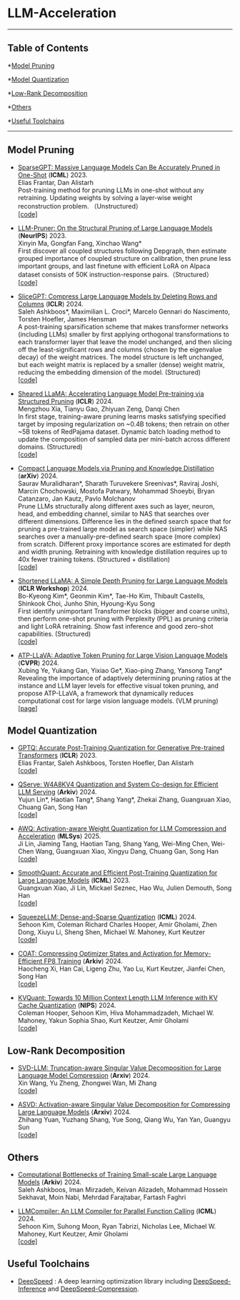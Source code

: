 # LLM-Acceleration
-----

## Table of Contents

*[Model Pruning](#model-pruning) 

*[Model Quantization](#model-quantization)

*[Low-Rank Decomposition](#low-rank-decomposition)

*[Others](#low-rank-decomposition)

*[Useful Toolchains](#useful-toolchains)

-----

## Model Pruning
- [SparseGPT: Massive Language Models Can Be Accurately Pruned in One-Shot](https://arxiv.org/abs/2301.00774) (**ICML**) 2023. <br>
Elias Frantar, Dan Alistarh <br>
Post-training method for pruning LLMs in one-shot without any retraining. Updating weights by solving a layer-wise weight reconstruction problem. （Unstructured）<br>
[[code]](https://github.com/IST-DASLab/sparsegpt)

- [LLM-Pruner: On the Structural Pruning of Large Language Models](https://arxiv.org/abs/2305.11627) (**NeurIPS**) 2023. <br>
Xinyin Ma, Gongfan Fang, Xinchao Wang* <br>
First discover all coupled structures following Depgraph, then estimate grouped importance of coupled structure on calibration, then prune less important groups, and last finetune with efficient LoRA on Alpaca dataset consists of 50K instruction-response pairs.（Structured）<br>
[[code]](https://github.com/horseee/LLM-Pruner) 

- [SliceGPT: Compress Large Language Models by Deleting Rows and Columns](https://arxiv.org/abs/2401.15024) (**ICLR**) 2024. <br>
Saleh Ashkboos*, Maximilian L. Croci*, Marcelo Gennari do Nascimento, Torsten Hoefler, James Hensman <br>
A post-training sparsification scheme that makes transformer networks (including LLMs) smaller by first applying orthogonal transformations to each transformer layer that leave the model unchanged, and then slicing off the least-significant rows and columns (chosen by the eigenvalue decay) of the weight matrices. The model structure is left unchanged, but each weight matrix is replaced by a smaller (dense) weight matrix, reducing the embedding dimension of the model. (Structured) <br>
[[code]](https://github.com/microsoft/TransformerCompression)

- [Sheared LLaMA: Accelerating Language Model Pre-training via Structured Pruning](https://arxiv.org/abs/2310.06694) (**ICLR**) 2024. <br>
Mengzhou Xia, Tianyu Gao, Zhiyuan Zeng, Danqi Chen <br>
In first stage, training-aware pruning learns masks satisfying specified target by imposing regularization on ~0.4B tokens; then retrain on other ~5B tokens of RedPajama dataset. Dynamic batch loading method to update the composition of sampled data per mini-batch across different domains. (Structured) <br>
[[code]](https://github.com/princeton-nlp/LLM-Shearing)

- [Compact Language Models via Pruning and Knowledge Distillation](https://arxiv.org/abs/2407.14679) (**arXiv**) 2024. <br>
Saurav Muralidharan*, Sharath Turuvekere Sreenivas*, Raviraj Joshi, Marcin Chochowski, Mostofa Patwary, Mohammad Shoeybi, Bryan Catanzaro, Jan Kautz, Pavlo Molchanov <br>
Prune LLMs structurally along different axes such as layer, neuron, head, and embedding channel, similar to NAS that searches over different dimensions. Difference lies in the defined search space that for pruning a pre-trained large model as search space (simpler) while NAS searches over a manually-pre-defined search space (more complex) from scratch. Different proxy importance scores are estimated for depth and width pruning. Retraining with knowledge distillation requires up to 40x fewer training tokens. (Structured + distillation) <br>
[[code]](https://github.com/NVlabs/Minitron)

- [Shortened LLaMA: A Simple Depth Pruning for Large Language Models](https://arxiv.org/abs/2402.02834) (**ICLR Workshop**) 2024. <br>
Bo-Kyeong Kim*, Geonmin Kim*, Tae-Ho Kim, Thibault Castells, Shinkook Choi, Junho Shin, Hyoung-Kyu Song <br>
First identify unimportant Transformer blocks (bigger and coarse units), then perform one-shot pruning with Perplexity (PPL) as pruning criteria and light LoRA retraining. Show fast inference and good zero-shot capabilities. (Structured) <br>
[[code]](https://github.com/Nota-NetsPresso/shortened-llm)

- [ATP-LLaVA: Adaptive Token Pruning for Large Vision Language Models](https://arxiv.org/abs/2412.00447) (**CVPR**) 2024. <br>
Xubing Ye, Yukang Gan, Yixiao Ge*, Xiao-ping Zhang, Yansong Tang* <br>
Revealing the importance of adaptively determining pruning ratios at the instance and LLM layer levels for effective visual token pruning, and propose ATP-LLaVA, a framework that dynamically reduces computational cost for large vision language models. (VLM pruning) <br>
[[page]](https://yxxxb.github.io/ATP-LLaVA-page/)

## Model Quantization

- [GPTQ: Accurate Post-Training Quantization for Generative Pre-trained Transformers](https://arxiv.org/abs/2210.17323) (**ICLR**) 2023. <br>
Elias Frantar, Saleh Ashkboos, Torsten Hoefler, Dan Alistarh <br>
[[code]](https://github.com/IST-DASLab/gptq)

- [QServe: W4A8KV4 Quantization and System Co-design for Efficient LLM Serving](https://hanlab.mit.edu/projects/qserve) (**Arkiv**) 2024. <br>
Yujun Lin*, Haotian Tang*, Shang Yang*, Zhekai Zhang, Guangxuan Xiao, Chuang Gan, Song Han <br>
[[code]](https://github.com/mit-han-lab/qserve)

- [AWQ: Activation-aware Weight Quantization for LLM Compression and Acceleration](https://arxiv.org/abs/2306.00978) (**MLSys**) 2025. <br>
Ji Lin, Jiaming Tang, Haotian Tang, Shang Yang, Wei-Ming Chen, Wei-Chen Wang, Guangxuan Xiao, Xingyu Dang, Chuang Gan, Song Han <br>
[[code]](https://github.com/mit-han-lab/llm-awq)

- [SmoothQuant: Accurate and Efficient Post-Training Quantization for Large Language Models](https://arxiv.org/abs/2211.10438) (**ICML**) 2023. <br>
Guangxuan Xiao, Ji Lin, Mickael Seznec, Hao Wu, Julien Demouth, Song Han <br>
[[code]](https://github.com/mit-han-lab/smoothquant) 

- [SqueezeLLM: Dense-and-Sparse Quantization](https://arxiv.org/abs/2306.07629) (**ICML**) 2024. <br>
Sehoon Kim, Coleman Richard Charles Hooper, Amir Gholami, Zhen Dong, Xiuyu Li, Sheng Shen, Michael W. Mahoney, Kurt Keutzer <br>
[[code]](https://github.com/SqueezeAILab/SqueezeLLM)

- [COAT: Compressing Optimizer States and Activation for Memory-Efficient FP8 Training](https://arxiv.org/abs/2410.19313) (**Arkiv**) 2024. <br>
Haocheng Xi, Han Cai, Ligeng Zhu, Yao Lu, Kurt Keutzer, Jianfei Chen, Song Han <br>
[[code]](https://github.com/NVlabs/COAT?tab=readme-ov-file)

- [KVQuant: Towards 10 Million Context Length LLM Inference with KV Cache Quantization](https://arxiv.org/abs/2401.18079) (**NIPS**) 2024. <br>
Coleman Hooper, Sehoon Kim, Hiva Mohammadzadeh, Michael W. Mahoney, Yakun Sophia Shao, Kurt Keutzer, Amir Gholami <br>
[[code]](https://github.com/SqueezeAILab/KVQuant)







## Low-Rank Decomposition

- [SVD-LLM: Truncation-aware Singular Value Decomposition for Large Language Model Compression](https://arxiv.org/abs/2403.07378) (**Arxiv**) 2024. <br>
Xin Wang, Yu Zheng, Zhongwei Wan, Mi Zhang <br>
[[code]](https://github.com/AIoT-MLSys-Lab/SVD-LLM)

- [ASVD: Activation-aware Singular Value Decomposition for Compressing Large Language Models](https://arxiv.org/abs/2312.05821) (**Arxiv**) 2024. <br>
Zhihang Yuan, Yuzhang Shang, Yue Song, Qiang Wu, Yan Yan, Guangyu Sun <br>
[[code]](https://github.com/hahnyuan/ASVD4LLM)

## Others 
- [Computational Bottlenecks of Training Small-scale Large Language Models](https://arxiv.org/abs/2410.19456) (**Arkiv**) 2024. <br>
Saleh Ashkboos, Iman Mirzadeh, Keivan Alizadeh, Mohammad Hossein Sekhavat, Moin Nabi, Mehrdad Farajtabar, Fartash Faghri <br>

- [LLMCompiler: An LLM Compiler for Parallel Function Calling](https://github.com/SqueezeAILab/LLMCompiler) (**ICML**) 2024. <br>
Sehoon Kim, Suhong Moon, Ryan Tabrizi, Nicholas Lee, Michael W. Mahoney, Kurt Keutzer, Amir Gholami <br>
[[code]](https://github.com/SqueezeAILab/LLMCompiler?tab=readme-ov-file)

## Useful Toolchains

- [DeepSpeed](https://github.com/microsoft/DeepSpeed) : A deep learning optimization library including [DeepSpeed-Inference](https://www.deepspeed.ai/inference) and [DeepSpeed-Compression](https://www.deepspeed.ai/compression).

